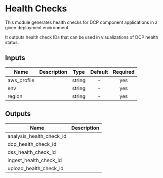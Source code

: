 # Health Checks

This module generates health checks for DCP component applications in a given deployment environment.

It outputs health check IDs that can be used in visualizations of DCP health status.

<!-- START -->

## Inputs

| Name | Description | Type | Default | Required |
|------|-------------|:----:|:-----:|:-----:|
| aws_profile |  | string | - | yes |
| env |  | string | - | yes |
| region |  | string | - | yes |

## Outputs

| Name | Description |
|------|-------------|
| analysis_health_check_id |  |
| dcp_health_check_id |  |
| dss_health_check_id |  |
| ingest_health_check_id |  |
| upload_health_check_id |  |

<!-- END -->

